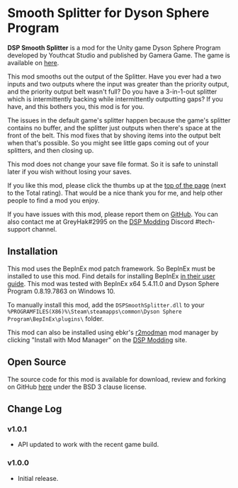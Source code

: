 # Smooth Splitter for Dyson Sphere Program

**DSP Smooth Splitter** is a mod for the Unity game Dyson Sphere Program developed by Youthcat Studio and published by Gamera Game.  The game is available on [here](https://store.steampowered.com/app/1366540/Dyson_Sphere_Program/).

This mod smooths out the output of the Splitter.  Have you ever had a two inputs and two outputs where the input was greater than the priority output, and the priority output belt wasn't full?  Do you have a 3-in-1-out splitter which is intermittently backing while intermittently outputting gaps?  If you have, and this bothers you, this mod is for you.

The issues in the default game's splitter happen because the game's splitter contains no buffer, and the splitter just outputs when there's space at the front of the belt.  This mod fixes that by shoving items into the output belt when that's possible.  So you might see little gaps coming out of your splitters, and then closing up.

This mod does not change your save file format.  So it is safe to uninstall later if you wish without losing your saves.

If you like this mod, please click the thumbs up at the [top of the page](https://dsp.thunderstore.io/package/GreyHak/DSP_Smooth_Splitter/) (next to the Total rating).  That would be a nice thank you for me, and help other people to find a mod you enjoy.

If you have issues with this mod, please report them on [GitHub](https://github.com/GreyHak/dsp-smooth-splitter/issues).  You can also contact me at GreyHak#2995 on the [DSP Modding](https://discord.gg/XxhyTNte) Discord #tech-support channel.

## Installation
This mod uses the BepInEx mod patch framework.  So BepInEx must be installed to use this mod.  Find details for installing BepInEx [in their user guide](https://bepinex.github.io/bepinex_docs/master/articles/user_guide/installation/index.html#installing-bepinex-1).  This mod was tested with BepInEx x64 5.4.11.0 and Dyson Sphere Program 0.8.19.7863 on Windows 10.

To manually install this mod, add the `DSPSmoothSplitter.dll` to your `%PROGRAMFILES(X86)%\Steam\steamapps\common\Dyson Sphere Program\BepInEx\plugins\` folder.

This mod can also be installed using ebkr's [r2modman](https://dsp.thunderstore.io/package/ebkr/r2modman/) mod manager by clicking "Install with Mod Manager" on the [DSP Modding](https://dsp.thunderstore.io/package/GreyHak/DSP_Smooth_Splitter/) site.

## Open Source
The source code for this mod is available for download, review and forking on GitHub [here](https://github.com/GreyHak/dsp-smooth-splitter) under the BSD 3 clause license.

## Change Log
### v1.0.1
 - API updated to work with the recent game build.
### v1.0.0
 - Initial release.
